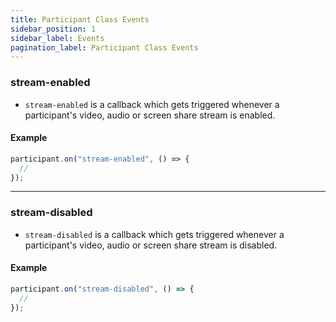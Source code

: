 ```yaml
---
title: Participant Class Events
sidebar_position: 1
sidebar_label: Events
pagination_label: Participant Class Events
---
```


<div class="sdk-api-ref-only-h4">

### stream-enabled

- `stream-enabled` is a callback which gets triggered whenever a participant's video, audio or screen share stream is enabled.

#### Example

```js
participant.on("stream-enabled", () => {
  //
});
```

---

### stream-disabled

- `stream-disabled` is a callback which gets triggered whenever a participant's video, audio or screen share stream is disabled.

#### Example

```js
participant.on("stream-disabled", () => {
  //
});
```

</div>

